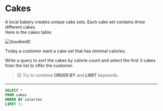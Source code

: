 # Cakes
A local bakery creates unique cake sets. Each cake set contains three different cakes.  
Here is the cakes table:

![duudeed0](https://user-images.githubusercontent.com/94882786/165150310-86be8238-7c21-46d9-bddc-abc4fd3d7d32.jpg)

Тoday a customer want a cake set that has minimal calories.  

Write a query to sort the cakes by calorie count and select the first 3 cakes from the list to offer the customer.

>🛈 Try to combine **ORDER BY** and **LIMIT** keywords.

---

```sql
SELECT * 
FROM cakes 
ORDER BY calories 
LIMIT 3;
```
